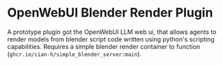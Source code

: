 # OpenWebUI Blender Render Plugin
A prototype plugin got the OpenWebUI LLM web ui, that allows agents to render models from
blender script code written using python's scripting capabilities. Requires a simple blender
render container to function (`ghcr.io/cian-h/simple_blender_server:main`).
